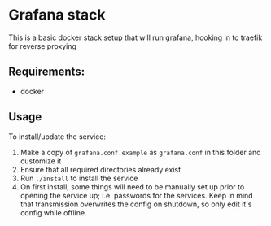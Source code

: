 # Grafana stack

This is a basic docker stack setup that will run grafana, hooking in to traefik for reverse proxying

## Requirements:
* docker

## Usage

To install/update the service:

1. Make a copy of `grafana.conf.example` as `grafana.conf` in this folder and customize it
2. Ensure that all required directories already exist
3. Run `./install` to install the service
4. On first install, some things will need to be manually set up prior to opening the service up; i.e. passwords for the services. Keep in mind that transmission overwrites the config on shutdown, so only edit it's config while offline.
